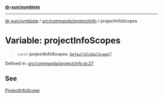 [**@-xun/symbiote**](../../../../../README.md)

***

[@-xun/symbiote](../../../../../README.md) / [src/commands/project/info](../README.md) / projectInfoScopes

# Variable: projectInfoScopes

> `const` **projectInfoScopes**: [`DefaultGlobalScope`](../../../../configure/enumerations/DefaultGlobalScope.md)[]

Defined in: [src/commands/project/info.ts:27](https://github.com/Xunnamius/symbiote/blob/32027a085b8c7c4a98bb8de413916d57db0fd040/src/commands/project/info.ts#L27)

## See

[ProjectInfoScope](../../../../configure/enumerations/DefaultGlobalScope.md)
